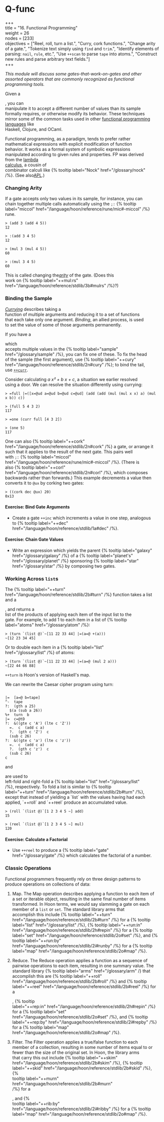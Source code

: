 # Q-func

+++\
title = "16. Functional Programming"\
weight = 26\
nodes = \[233]\
objectives = \["Reel, roll, turn a list.", "Curry, cork functions.", "Change arity of a gate.", "Tokenize text simply using `find` and `trim`.", "Identify elements of parsing: `nail`, `rule`, etc.", "Use `++scan` to parse `tape` into atoms.", "Construct new rules and parse arbitrary text fields."]\
+++

_This module will discuss some gates-that-work-on-gates and other_\
_assorted operators that are commonly recognized as functional_\
_programming tools._

Given a

, you can\
manipulate it to accept a different number of values than its sample\
formally requires, or otherwise modify its behavior. These techniques\
mirror some of the common tasks used in other [functional programming\
languages](https://en.wikipedia.org/wiki/Functional_programming) like\
Haskell, Clojure, and OCaml.

Functional programming, as a paradigm, tends to prefer rather\
mathematical expressions with explicit modification of function\
behavior. It works as a formal system of symbolic expressions\
manipulated according to given rules and properties. FP was derived\
from the [lambda\
calculus](https://en.wikipedia.org/wiki/Lambda_calculus), a cousin of\
combinator calculi like \{% tooltip label="Nock" href="/glossary/nock"\
/%\}. (See also[APL](https://en.wikipedia.org/wiki/APL_\(programming_language\)).)

### Changing Arity

If a gate accepts only two values in its sample, for instance, you can\
chain together multiple calls automatically using the `;:` \{% tooltip\
label="miccol" href="/language/hoon/reference/rune/mic#-miccol" /%\}\
rune.

```hoon
> (add 3 (add 4 5))
12

> :(add 3 4 5)
12

> (mul 3 (mul 4 5))
60

> :(mul 3 4 5)
60
```

This is called changing the[_arity_](https://en.wikipedia.org/wiki/Arity) of the gate. (Does this\
work on \{% tooltip label="++mul:rs"\
href="/language/hoon/reference/stdlib/3b#mulrs" /%\}?)

### Binding the Sample

[_Currying_](https://en.wikipedia.org/wiki/Currying) describes taking a\
function of multiple arguments and reducing it to a set of functions\
that each take only one argument. _Binding_, an allied process, is used\
to set the value of some of those arguments permanently.

If you have a

which\
accepts multiple values in the \{% tooltip label="sample"\
href="/glossary/sample" /%\}, you can fix one of these. To fix the head\
of the sample (the first argument), use \{% tooltip label="++cury"\
href="/language/hoon/reference/stdlib/2n#cury" /%\}; to bind the tail,\
use [`++curr`](../../../language/hoon/reference/stdlib/2n/#curr).

Consider calculating _a x² + b x + c_, a situation we earlier resolved\
using a door. We can resolve the situation differently using currying:

```hoon
> =full |=([x=@ud a=@ud b=@ud c=@ud] (add (add (mul (mul x x) a) (mul x b)) c))

> (full 5 4 3 2)
117

> =one (curr full [4 3 2])  

> (one 5)  
117
```

One can also \{% tooltip label="++cork"\
href="/language/hoon/reference/stdlib/2n#cork" /%\} a gate, or arrange it\
such that it applies to the result of the next gate. This pairs well\
with `;:` \{% tooltip label="miccol"\
href="/language/hoon/reference/rune/mic#-miccol" /%\}. (There is\
also \{% tooltip label="++corl"\
href="/language/hoon/reference/stdlib/2n#corl" /%\}, which composes\
backwards rather than forwards.) This example decrements a value then\
converts it to `@ux` by corking two gates:

```hoon
> ((cork dec @ux) 20)  
0x13
```

#### Exercise: Bind Gate Arguments

* Create a gate `++inc` which increments a value in one step, analogous\
  to \{% tooltip label="++dec"\
  href="/language/hoon/reference/stdlib/1a#dec" /%\}.

#### Exercise: Chain Gate Values

* Write an expression which yields the parent \{% tooltip label="galaxy"\
  href="/glossary/galaxy" /%\} of a \{% tooltip label="planet's"\
  href="/glossary/planet" /%\} sponsoring \{% tooltip label="star"\
  href="/glossary/star" /%\} by composing two gates.

### Working Across `list`s

The \{% tooltip label="++turn"\
href="/language/hoon/reference/stdlib/2b#turn" /%\} function takes a list\
and a

, and returns a\
list of the products of applying each item of the input list to the\
gate. For example, to add 1 to each item in a list of \{% tooltip\
label="atoms" href="/glossary/atom" /%\}:

```hoon
> (turn `(list @)`~[11 22 33 44] |=(a=@ +(a)))
~[12 23 34 45]
```

Or to double each item in a \{% tooltip label="list"\
href="/glossary/list" /%\} of atoms:

```hoon
> (turn `(list @)`~[11 22 33 44] |=(a=@ (mul 2 a)))
~[22 44 66 88]
```

`++turn` is Hoon's version of Haskell's map.

We can rewrite the Caesar cipher program using turn:

```hoon

|=  [a=@ b=tape]
^-  tape
?:  (gth a 25)
  $(a (sub a 26))
%+  turn  b
|=  c=@tD
?:  &((gte c 'A') (lte c 'Z'))
  =.  c  (add c a)
  ?.  (gth c 'Z')  c
  (sub c 26)
?:  &((gte c 'a') (lte c 'z'))
  =.  c  (add c a)
  ?.  (gth c 'z')  c
  (sub c 26)
c
```

and

are used to\
left-fold and right-fold a \{% tooltip label="list" href="/glossary/list"\
/%\}, respectively. To fold a list is similar to \{% tooltip\
label="++turn" href="/language/hoon/reference/stdlib/2b#turn" /%\},\
except that instead of yielding a \`list\` with the values having had each\
applied, \`++roll\` and \`++reel\` produce an accumulated value.

```hoon
> (roll `(list @)`[1 2 3 4 5 ~] add)
15

> (reel `(list @)`[1 2 3 4 5 ~] mul)
120
```

#### Exercise: Calculate a Factorial

* Use `++reel` to produce a \{% tooltip label="gate"\
  href="/glossary/gate" /%\} which calculates the factorial of a number.

### Classic Operations

Functional programmers frequently rely on three design patterns to\
produce operations on collections of data:

1. Map. The Map operation describes applying a function to each item of\
   a set or iterable object, resulting in the same final number of items\
   transformed. In Hoon terms, we would say slamming a gate on each\
   member of a `list` or `set`. The standard library arms that\
   accomplish this include \{% tooltip label="++turn"\
   href="/language/hoon/reference/stdlib/2b#turn" /%\} for a \{% tooltip\
   label="list" href="/glossary/list" /%\}, \{% tooltip label="++run:in"\
   href="/language/hoon/reference/stdlib/2h#repin" /%\} for a \{% tooltip\
   label="set" href="/language/hoon/reference/stdlib/2o#set" /%\}, and \{%\
   tooltip label="++run:by"\
   href="/language/hoon/reference/stdlib/2i#runby" /%\} for a \{% tooltip\
   label="map" href="/language/hoon/reference/stdlib/2o#map" /%\}.
2.  Reduce. The Reduce operation applies a function as a sequence of\
    pairwise operations to each item, resulting in one summary value. The\
    standard library \{% tooltip label="arms" href="/glossary/arm" /} that\
    accomplish this are \{% tooltip label="++roll"\
    href="/language/hoon/reference/stdlib/2b#roll" /%\} and \{% tooltip\
    label="++reel" href="/language/hoon/reference/stdlib/2b#reel" /%\} for\
    a

    , \{% tooltip\
    label="++rep:in" href="/language/hoon/reference/stdlib/2h#repin" /%\}\
    for a \{% tooltip label="set"\
    href="/language/hoon/reference/stdlib/2o#set" /%\}, and \{% tooltip\
    label="++rep:by" href="/language/hoon/reference/stdlib/2i#repby" /%\}\
    for a \{% tooltip label="map"\
    href="/language/hoon/reference/stdlib/2o#map" /%\}.
3.  Filter. The Filter operation applies a true/false function to each\
    member of a collection, resulting in some number of items equal to or\
    fewer than the size of the original set. In Hoon, the library arms\
    that carry this out include \{% tooltip label="++skim"\
    href="/language/hoon/reference/stdlib/2b#skim" /%\}, \{% tooltip\
    label="++skid" href="/language/hoon/reference/stdlib/2b#skid" /%\}, \{%\
    tooltip label="++murn" href="/language/hoon/reference/stdlib/2b#murn"\
    /%\} for a

    , and \{%\
    tooltip label="++rib:by"\
    href="/language/hoon/reference/stdlib/2i#ribby" /%\} for a \{% tooltip\
    label="map" href="/language/hoon/reference/stdlib/2o#map" /%\}.

